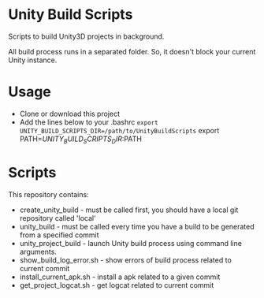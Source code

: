 # Unity Build Scripts
Scripts to build Unity3D projects in background.

All build process runs in a separated folder. So, it doesn't block your current Unity instance.

# Usage

- Clone or download this project
- Add the lines below to your .bashrc
` export UNITY_BUILD_SCRIPTS_DIR=/path/to/UnityBuildScripts
` export PATH=$UNITY_BUILD_SCRIPTS_DIR:$PATH

# Scripts
This repository contains:
- create_unity_build - must be called first, you should have a local git repository called 'local'
- unity_build - must be called every time you have a build to be generated from a specified commit
- unity_project_build - launch Unity build process using command line arguments.
- show_build_log_error.sh - show errors of build process related to current commit
- install_current_apk.sh - install a apk related to a given commit
- get_project_logcat.sh - get logcat related to current commit
